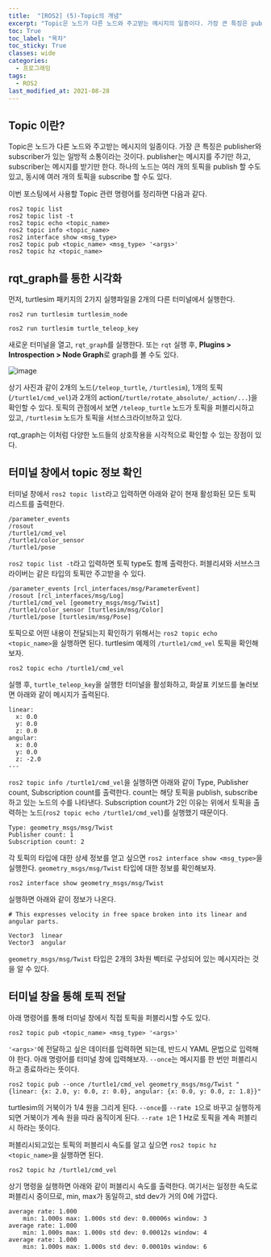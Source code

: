 ```yaml
---
title:  "[ROS2] (5)-Topic의 개념"
excerpt: "Topic은 노드가 다른 노드와 주고받는 메시지의 일종이다. 가장 큰 특징은 publisher와 subscriber가 있는 일방적 소통이라는 것이다. publisher는 메시지를 주기만 하고, subscriber는 메시지를 받기만 한다."
toc: True
toc_label: "목차"
toc_sticky: True
classes: wide
categories:
  - 프로그래밍
tags:
  - ROS2
last_modified_at: 2021-08-28
---
```


## Topic 이란?
Topic은 노드가 다른 노드와 주고받는 메시지의 일종이다. 가장 큰 특징은 publisher와 subscriber가 있는 일방적 소통이라는 것이다. publisher는 메시지를 주기만 하고, subscriber는 메시지를 받기만 한다. 하나의 노드는 여러 개의 토픽을 publish 할 수도 있고, 동시에 여러 개의 토픽을 subscribe 할 수도 있다.

이번 포스팅에서 사용할 Topic 관련 명령어를 정리하면 다음과 같다.

```
ros2 topic list
ros2 topic list -t
ros2 topic echo <topic_name>
ros2 topic info <topic_name>
ros2 interface show <msg_type>
ros2 topic pub <topic_name> <msg_type> '<args>'
ros2 topic hz <topic_name>
```

## rqt_graph를 통한 시각화
먼저, turtlesim 패키지의 2가지 실행파일을 2개의 다른 터미널에서 실행한다.

```
ros2 run turtlesim turtlesim_node

ros2 run turtlesim turtle_teleop_key
```

새로운 터미널을 열고, `rqt_graph`를 실행한다. 또는 `rqt` 실행 후, **Plugins > Introspection > Node Graph**로 graph를 볼 수도 있다.

<img src="{{ site.url }}{{ site.baseurl }}/assets/images/2021-08-28-[ROS2]_(5)-Topic의_개념/rqt_graph.png" alt="image"> 

상기 사진과 같이 2개의 노드(`/teleop_turtle`, `/turtlesim`), 1개의 토픽(`/turtle1/cmd_vel`)과 2개의 action(`/turtle/rotate_absolute/_action/...`)을 확인할 수 있다. 토픽의 관점에서 보면 `/teleop_turtle` 노드가 토픽을 퍼블리시하고 있고, `/turtlesim` 노드가 토픽을 서브스크라이브하고 있다.

rqt_graph는 이처럼 다양한 노드들의 상호작용을 시각적으로 확인할 수 있는 장점이 있다.

## 터미널 창에서 topic 정보 확인
터미널 창에서 `ros2 topic list`라고 입력하면 아래와 같이 현재 활성화된 모든 토픽 리스트를 출력한다.

```
/parameter_events
/rosout
/turtle1/cmd_vel
/turtle1/color_sensor
/turtle1/pose
```

`ros2 topic list -t`라고 입력하면 토픽 type도 함께 출력한다. 퍼블리셔와 서브스크라이버는 같은 타입의 토픽만 주고받을 수 있다.

```
/parameter_events [rcl_interfaces/msg/ParameterEvent]
/rosout [rcl_interfaces/msg/Log]
/turtle1/cmd_vel [geometry_msgs/msg/Twist]
/turtle1/color_sensor [turtlesim/msg/Color]
/turtle1/pose [turtlesim/msg/Pose]
```

토픽으로 어떤 내용이 전달되는지 확인하기 위해서는 `ros2 topic echo <topic_name>`을 실행하면 된다. turtlesim 예제의 `/turtle1/cmd_vel` 토픽을 확인해보자.

```
ros2 topic echo /turtle1/cmd_vel
```

실행 후, `turtle_teleop_key`을 실행한 터미널을 활성화하고, 화살표 키보드를 눌러보면 아래와 같이 메시지가 출력된다.

```
linear:
  x: 0.0
  y: 0.0
  z: 0.0
angular:
  x: 0.0
  y: 0.0
  z: -2.0
---
```

`ros2 topic info /turtle1/cmd_vel`을 실행하면 아래와 같이 Type, Publisher count, Subscription count를 출력한다. count는 해당 토픽을 publish, subscribe하고 있는 노드의 수를 나타낸다. Subscription count가 2인 이유는 위에서 토픽을 출력하는 노드(`ros2 topic echo /turtle1/cmd_vel`)를 실행했기 때문이다.

```
Type: geometry_msgs/msg/Twist
Publisher count: 1
Subscription count: 2
```

각 토픽의 타입에 대한 상세 정보를 얻고 싶으면 `ros2 interface show <msg_type>`을 실행한다. `geometry_msgs/msg/Twist` 타입에 대한 정보를 확인해보자.

```
ros2 interface show geometry_msgs/msg/Twist
```

실행하면 아래와 같이 정보가 나온다.

```
# This expresses velocity in free space broken into its linear and angular parts.

Vector3  linear
Vector3  angular
```

`geometry_msgs/msg/Twist` 타입은 2개의 3차원 벡터로 구성되어 있는 메시지라는 것을 알 수 있다.

## 터미널 창을 통해 토픽 전달
아래 명령어를 통해 터미널 창에서 직접 토픽을 퍼블리시할 수도 있다.

```
ros2 topic pub <topic_name> <msg_type> '<args>'
```

`'<args>'`에 전달하고 싶은 데이터를 입력하면 되는데, 반드시 YAML 문법으로 입력해야 한다. 아래 명령어를 터미널 창에 입력해보자. `--once`는 메시지를 한 번만 퍼블리시하고 종료하라는 뜻이다.

```
ros2 topic pub --once /turtle1/cmd_vel geometry_msgs/msg/Twist "{linear: {x: 2.0, y: 0.0, z: 0.0}, angular: {x: 0.0, y: 0.0, z: 1.8}}"
```

turtlesim의 거북이가 1/4 원을 그리게 된다. `--once`를 `--rate 1`으로 바꾸고 실행하게 되면 거북이가 계속 원을 따라 움직이게 된다. `--rate 1`은 1 Hz로 토픽을 계속 퍼블리시 하라는 뜻이다.

퍼블리시되고있는 토픽의 퍼블리시 속도를 알고 싶으면 `ros2 topic hz <topic_name>`을 실행하면 된다.

```
ros2 topic hz /turtle1/cmd_vel
```

상기 명령을 실행하면 아래와 같이 퍼블리시 속도를 출력한다. 여기서는 일정한 속도로 퍼블리시 중이므로, min, max가 동일하고, std dev가 거의 0에 가깝다.

```
average rate: 1.000
	min: 1.000s max: 1.000s std dev: 0.00006s window: 3
average rate: 1.000
	min: 1.000s max: 1.000s std dev: 0.00012s window: 4
average rate: 1.000
	min: 1.000s max: 1.000s std dev: 0.00010s window: 6
```
